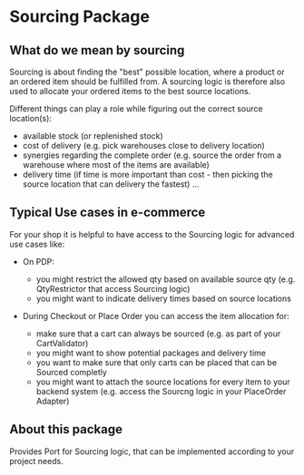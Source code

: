 # Sourcing Package

## What do we mean by sourcing
Sourcing is about finding the "best" possible location,
where a product or an ordered item should be fulfilled from.
A sourcing logic is therefore also used to allocate your ordered items to the best source locations.

Different things can play a role while figuring out the correct source location(s):

- available stock (or replenished stock)
- cost of delivery (e.g. pick warehouses close to delivery location)
- synergies regarding the complete order 
  (e.g. source the order from a warehouse where most of the items are available)
- delivery time (if time is more important than cost -
  then picking the source location that can delivery the fastest)
...

## Typical Use cases in e-commerce
For your shop it is helpful to have access to the Sourcing logic for advanced use cases like:

- On PDP:
    - you might restrict the allowed qty based on available source qty (e.g. QtyRestrictor that access Sourcing logic)
    - you might want to indicate delivery times based on source locations
    
    
- During Checkout or Place Order you can access the item allocation for:
    - make sure that a cart can always be sourced (e.g. as part of your CartValidator)
    - you might want to show potential packages and delivery time
    - you want to make sure that only carts can be placed that can be Sourced completly
    - you might want to attach the source locations for every item to your backend system (e.g. access the Sourcng logic in your PlaceOrder Adapter)
    
## About this package
Provides Port for Sourcing logic, that can be implemented according to your project needs.

 
